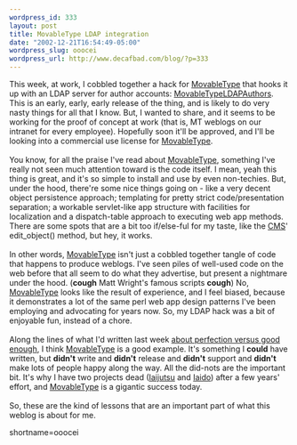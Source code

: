 ```yaml
--- 
wordpress_id: 333
layout: post
title: MovableType LDAP integration
date: "2002-12-21T16:54:49-05:00"
wordpress_slug: ooocei
wordpress_url: http://www.decafbad.com/blog/?p=333
---
```

This week, at work, I cobbled together a hack for <a href="http://www.decafbad.com/twiki/bin/view/Main/MovableType">MovableType</a> that hooks it up with an LDAP server for author accounts: <a href="http://www.decafbad.com/twiki/bin/view/Main/MovableTypeLDAPAuthors">MovableTypeLDAPAuthors</a>.  This is an early, early, early release of the thing, and is likely to do very nasty things for all that I know.  But, I wanted to share, and it seems to be working for the proof of concept at work (that is, MT weblogs on our intranet for every employee).  Hopefully soon it'll be approved, and I'll be looking into a commercial use license for <a href="http://www.decafbad.com/twiki/bin/view/Main/MovableType">MovableType</a>.
<br /><br />
You know, for all the praise I've read about <a href="http://www.decafbad.com/twiki/bin/view/Main/MovableType">MovableType</a>, something I've really not seen much attention toward is the code itself.  I mean, yeah this thing is great, and it's so simple to install and use by even non-techies.  But, under the hood, there're some nice things going on - like a very decent object persistence approach; templating for pretty strict code/presentation separation; a workable servlet-like app structure with facilities for localization and a dispatch-table approach to executing web app methods.  There are some spots that are a bit too if/else-ful for my taste, like the <a href="http://www.decafbad.com/twiki/bin/view/Main/CMS">CMS</a>' edit_object() method, but hey, it works.
<br /><br />
In other words, <a href="http://www.decafbad.com/twiki/bin/view/Main/MovableType">MovableType</a> isn't just a cobbled together tangle of code that happens to produce weblogs.  I've seen piles of well-used code on the web before that all seem to do what they advertise, but present a nightmare under the hood.  (<strong>cough</strong> Matt Wright's famous scripts <strong>cough</strong>)  No, <a href="http://www.decafbad.com/twiki/bin/view/Main/MovableType">MovableType</a> looks like the result of experience, and I feel biased, because it demonstrates a lot of the same perl web app design patterns I've been employing and advocating for years now.  So, my LDAP hack was a bit of enjoyable fun, instead of a chore.
<br /><br />
Along the lines of what I'd written last week <a href="http://www.decafbad.com/news_archives/000354.phtml">about perfection versus good enough</a>, I think <a href="http://www.decafbad.com/twiki/bin/view/Main/MovableType">MovableType</a> is a good example.  It's something I <strong>could</strong> have written, but <strong>didn't</strong> write and <strong>didn't</strong> release and <strong>didn't</strong> support and <strong>didn't</strong> make lots of people happy along the way.  All the did-nots are the important bit.  It's why I have two projects dead (<a href="http://sourceforge.net/projects/iaijutsu" target="_top">Iaijutsu</a> and <a href="http://sourceforge.net/projects/iaido" target="_top">Iaido</a>) after a few years' effort, and <a href="http://www.decafbad.com/twiki/bin/view/Main/MovableType">MovableType</a> is a gigantic success today.
<br /><br />
So, these are the kind of lessons that  are an important part of what this weblog is about for me.
<!--more-->
shortname=ooocei
